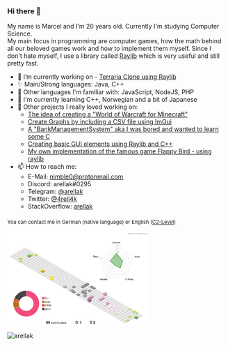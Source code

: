 ### Hi there 👋

My name is Marcel and I'm 20 years old. Currently I'm studying Computer Science.<br>
My main focus in programming are computer games, how the math behind all our beloved games work and how to implement them myself. Since I don't hate myself, I use a library called [Raylib](https://www.raylib.com/) which is very useful and still pretty fast.



- 🔭 I’m currently working on
      - [Terraria Clone using Raylib](https://github.com/arellak/TerrariaClone)
- ✨ Main/Strong languages: Java, C++
- 📜 Other languages I'm familiar with: JavaScript, NodeJS, PHP
- 🌱 I'm currently learning C++, Norwegian and a bit of Japanese
- 💬 Other projects I really loved working on:
  - [The idea of creating a "World of Warcraft for Minecraft"](https://github.com/NimbleServer/NimbleServerPlugins)
  - [Create Graphs by including a CSV file using ImGui](https://github.com/arellak/CSVGraph)
  - [A "BankManagementSystem" aka I was bored and wanted to learn some C](https://github.com/arellak/BankManagementSystem)
  - [Creating basic GUI elements using Raylib and C++](https://github.com/arellak/NimbleGUI)
  - [My own implementation of the famous game Flappy Bird - using raylib](https://github.com/arellak/RaylibFlappyBird)
- 📫 How to reach me:
  - E-Mail: [nimble0@protonmail.com](mailto:nimble0@protonmail.com)
  - Discord: arellak#0295
  - Telegram: [@arellak](https://t.me/arellak)
  - Twitter: [@4rell4k](https://twitter.com/4rell4k)
  - StackOverflow: [arellak](https://stackoverflow.com/users/11818002/arellak)
 
<sub>You can contact me in German (native language) or English ([C2-Level](https://www.efset.org/cefr/c2/))</sub>

<p><img width="65%" height="65%" align="center" src="https://raw.githubusercontent.com/arellak/arellak/master/profile-3d-contrib/profile-south-season.svg" /</p>

<p align="left"> <img src="https://komarev.com/ghpvc/?username=arellak&label=Profile%20views&color=0e75b6&style=flat" alt="arellak" /> </p>

